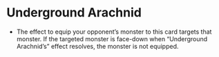 # Underground Arachnid

*   The effect to equip your opponent’s monster to this card targets that monster. If the targeted monster is face-down when “Underground Arachnid’s” effect resolves, the monster is not equipped.
